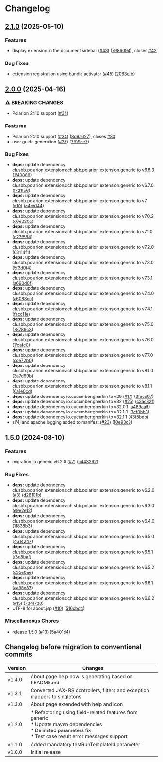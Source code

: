 # Changelog

## [2.1.0](https://github.com/SchweizerischeBundesbahnen/ch.sbb.polarion.extension.cucumber/compare/v2.0.0...v2.1.0) (2025-05-10)


### Features

* display extension in the document sidebar ([#43](https://github.com/SchweizerischeBundesbahnen/ch.sbb.polarion.extension.cucumber/issues/43)) ([7986094](https://github.com/SchweizerischeBundesbahnen/ch.sbb.polarion.extension.cucumber/commit/7986094f95ea711679bccc3944b5d24cb33a0e45)), closes [#42](https://github.com/SchweizerischeBundesbahnen/ch.sbb.polarion.extension.cucumber/issues/42)


### Bug Fixes

* extension registration using bundle activator ([#45](https://github.com/SchweizerischeBundesbahnen/ch.sbb.polarion.extension.cucumber/issues/45)) ([2063efb](https://github.com/SchweizerischeBundesbahnen/ch.sbb.polarion.extension.cucumber/commit/2063efbf32a7f25e5645102dbb5c23a8faf49179))

## [2.0.0](https://github.com/SchweizerischeBundesbahnen/ch.sbb.polarion.extension.cucumber/compare/v1.5.0...v2.0.0) (2025-04-16)


### ⚠ BREAKING CHANGES

* Polarion 2410 support ([#34](https://github.com/SchweizerischeBundesbahnen/ch.sbb.polarion.extension.cucumber/issues/34))

### Features

* Polarion 2410 support ([#34](https://github.com/SchweizerischeBundesbahnen/ch.sbb.polarion.extension.cucumber/issues/34)) ([8d9a627](https://github.com/SchweizerischeBundesbahnen/ch.sbb.polarion.extension.cucumber/commit/8d9a62790a9bd572009f28498ea50c1f5581c3ce)), closes [#33](https://github.com/SchweizerischeBundesbahnen/ch.sbb.polarion.extension.cucumber/issues/33)
* user guide generation ([#37](https://github.com/SchweizerischeBundesbahnen/ch.sbb.polarion.extension.cucumber/issues/37)) ([7f99ce7](https://github.com/SchweizerischeBundesbahnen/ch.sbb.polarion.extension.cucumber/commit/7f99ce7c38868ba496834875befabd8c96096831))


### Bug Fixes

* **deps:** update dependency ch.sbb.polarion.extensions:ch.sbb.polarion.extension.generic to v6.6.3 ([1f49868](https://github.com/SchweizerischeBundesbahnen/ch.sbb.polarion.extension.cucumber/commit/1f49868153b3e0e27e332ae77882b08fbe3cb951))
* **deps:** update dependency ch.sbb.polarion.extensions:ch.sbb.polarion.extension.generic to v6.7.0 ([f721fc6](https://github.com/SchweizerischeBundesbahnen/ch.sbb.polarion.extension.cucumber/commit/f721fc640b4ec9fcc6297c711afec8b73a70d0f9))
* **deps:** update dependency ch.sbb.polarion.extensions:ch.sbb.polarion.extension.generic to v7 ([#19](https://github.com/SchweizerischeBundesbahnen/ch.sbb.polarion.extension.cucumber/issues/19)) ([c4eb144](https://github.com/SchweizerischeBundesbahnen/ch.sbb.polarion.extension.cucumber/commit/c4eb144e75b83efb6ab627e60cbb407e89f108ad))
* **deps:** update dependency ch.sbb.polarion.extensions:ch.sbb.polarion.extension.generic to v7.0.2 ([d6e220c](https://github.com/SchweizerischeBundesbahnen/ch.sbb.polarion.extension.cucumber/commit/d6e220cac9239a1bafa193b4a7a8f84f09993501))
* **deps:** update dependency ch.sbb.polarion.extensions:ch.sbb.polarion.extension.generic to v7.1.0 ([d27f584](https://github.com/SchweizerischeBundesbahnen/ch.sbb.polarion.extension.cucumber/commit/d27f584aa2b28f3a46c897702287129f448ea4c0))
* **deps:** update dependency ch.sbb.polarion.extensions:ch.sbb.polarion.extension.generic to v7.2.0 ([63114f1](https://github.com/SchweizerischeBundesbahnen/ch.sbb.polarion.extension.cucumber/commit/63114f1b19a15374ebc5442be9f498e90625adf0))
* **deps:** update dependency ch.sbb.polarion.extensions:ch.sbb.polarion.extension.generic to v7.3.0 ([5f3d0f4](https://github.com/SchweizerischeBundesbahnen/ch.sbb.polarion.extension.cucumber/commit/5f3d0f40e1e4bffea259591b657e7284a6ac2422))
* **deps:** update dependency ch.sbb.polarion.extensions:ch.sbb.polarion.extension.generic to v7.3.1 ([a690d0f](https://github.com/SchweizerischeBundesbahnen/ch.sbb.polarion.extension.cucumber/commit/a690d0fd845be5d9faf7e166839ad85821187e12))
* **deps:** update dependency ch.sbb.polarion.extensions:ch.sbb.polarion.extension.generic to v7.4.0 ([a6088cc](https://github.com/SchweizerischeBundesbahnen/ch.sbb.polarion.extension.cucumber/commit/a6088cc7821f0e8c1e90459f41d2c47ead6dbcf2))
* **deps:** update dependency ch.sbb.polarion.extensions:ch.sbb.polarion.extension.generic to v7.4.1 ([facc11e](https://github.com/SchweizerischeBundesbahnen/ch.sbb.polarion.extension.cucumber/commit/facc11e0d066ef253fff5e7e883b962b33b9f174))
* **deps:** update dependency ch.sbb.polarion.extensions:ch.sbb.polarion.extension.generic to v7.5.0 ([78789c3](https://github.com/SchweizerischeBundesbahnen/ch.sbb.polarion.extension.cucumber/commit/78789c36ca1e8413aeb16a8f9fad82f9b10fd72f))
* **deps:** update dependency ch.sbb.polarion.extensions:ch.sbb.polarion.extension.generic to v7.6.0 ([1fcafc0](https://github.com/SchweizerischeBundesbahnen/ch.sbb.polarion.extension.cucumber/commit/1fcafc029221e711d1c57659092c4a6da7e0e7db))
* **deps:** update dependency ch.sbb.polarion.extensions:ch.sbb.polarion.extension.generic to v7.7.0 ([cce72b0](https://github.com/SchweizerischeBundesbahnen/ch.sbb.polarion.extension.cucumber/commit/cce72b0acc5d409039869adad348f63332d702ef))
* **deps:** update dependency ch.sbb.polarion.extensions:ch.sbb.polarion.extension.generic to v8.1.0 ([3a7d69b](https://github.com/SchweizerischeBundesbahnen/ch.sbb.polarion.extension.cucumber/commit/3a7d69bab3fa70ed0f9f4e8cbc867dd0cbb44abf))
* **deps:** update dependency ch.sbb.polarion.extensions:ch.sbb.polarion.extension.generic to v8.1.1 ([6a1e0cd](https://github.com/SchweizerischeBundesbahnen/ch.sbb.polarion.extension.cucumber/commit/6a1e0cd98d4e2224dd620523f173e5119885934d))
* **deps:** update dependency io.cucumber:gherkin to v29 ([#17](https://github.com/SchweizerischeBundesbahnen/ch.sbb.polarion.extension.cucumber/issues/17)) ([3fecd07](https://github.com/SchweizerischeBundesbahnen/ch.sbb.polarion.extension.cucumber/commit/3fecd07f57efd1d4b5558a00658c85ffd62182ce))
* **deps:** update dependency io.cucumber:gherkin to v32 ([#25](https://github.com/SchweizerischeBundesbahnen/ch.sbb.polarion.extension.cucumber/issues/25)) ([c3ac82f](https://github.com/SchweizerischeBundesbahnen/ch.sbb.polarion.extension.cucumber/commit/c3ac82f9412c856b541b111614d8f8216b9d34b5))
* **deps:** update dependency io.cucumber:gherkin to v32.0.1 ([a489aa9](https://github.com/SchweizerischeBundesbahnen/ch.sbb.polarion.extension.cucumber/commit/a489aa921d31360cee15fdfe61795a0b4e294725))
* **deps:** update dependency io.cucumber:gherkin to v32.1.0 ([3cf0bb3](https://github.com/SchweizerischeBundesbahnen/ch.sbb.polarion.extension.cucumber/commit/3cf0bb31c37d0ee59a81beec5acc7e058465e66a))
* **deps:** update dependency io.cucumber:gherkin to v32.1.1 ([43f5bdb](https://github.com/SchweizerischeBundesbahnen/ch.sbb.polarion.extension.cucumber/commit/43f5bdb84fa0b76bea16118ca2f00cd9a6ee6def))
* slf4j and apache logging added to manifest ([#23](https://github.com/SchweizerischeBundesbahnen/ch.sbb.polarion.extension.cucumber/issues/23)) ([10e93c8](https://github.com/SchweizerischeBundesbahnen/ch.sbb.polarion.extension.cucumber/commit/10e93c885d0cf12fb9257810c680f095d05fff0e))

## 1.5.0 (2024-08-10)


### Features

* migration to generic v6.2.0 ([#7](https://github.com/SchweizerischeBundesbahnen/ch.sbb.polarion.extension.cucumber/issues/7)) ([c443262](https://github.com/SchweizerischeBundesbahnen/ch.sbb.polarion.extension.cucumber/commit/c4432620bf820c0135c513dc43f05902c05f8bab))


### Bug Fixes

* **deps:** update dependency ch.sbb.polarion.extensions:ch.sbb.polarion.extension.generic to v6.2.0 ([#3](https://github.com/SchweizerischeBundesbahnen/ch.sbb.polarion.extension.cucumber/issues/3)) ([d28101b](https://github.com/SchweizerischeBundesbahnen/ch.sbb.polarion.extension.cucumber/commit/d28101b55fd824ba22f7af6df6f379e4b4abe857))
* **deps:** update dependency ch.sbb.polarion.extensions:ch.sbb.polarion.extension.generic to v6.3.0 ([e9e2e12](https://github.com/SchweizerischeBundesbahnen/ch.sbb.polarion.extension.cucumber/commit/e9e2e12cec55696c5328387efce3bdeac37210b6))
* **deps:** update dependency ch.sbb.polarion.extensions:ch.sbb.polarion.extension.generic to v6.4.0 ([11838b3](https://github.com/SchweizerischeBundesbahnen/ch.sbb.polarion.extension.cucumber/commit/11838b36cebc0441696afddfbaa122a4664b6a88))
* **deps:** update dependency ch.sbb.polarion.extensions:ch.sbb.polarion.extension.generic to v6.5.0 ([4614247](https://github.com/SchweizerischeBundesbahnen/ch.sbb.polarion.extension.cucumber/commit/46142473dca7c02cc25233404e13406915c44c7d))
* **deps:** update dependency ch.sbb.polarion.extensions:ch.sbb.polarion.extension.generic to v6.5.1 ([f8d5baf](https://github.com/SchweizerischeBundesbahnen/ch.sbb.polarion.extension.cucumber/commit/f8d5baf76200fe7a2e4bfa1c0735c08d15e6af1f))
* **deps:** update dependency ch.sbb.polarion.extensions:ch.sbb.polarion.extension.generic to v6.5.2 ([c35e0ae](https://github.com/SchweizerischeBundesbahnen/ch.sbb.polarion.extension.cucumber/commit/c35e0ae243fb7129de8800f97639170a5dad3184))
* **deps:** update dependency ch.sbb.polarion.extensions:ch.sbb.polarion.extension.generic to v6.6.1 ([aa35e37](https://github.com/SchweizerischeBundesbahnen/ch.sbb.polarion.extension.cucumber/commit/aa35e3757d2bb30154440902c22b998fb487976d))
* **deps:** update dependency ch.sbb.polarion.extensions:ch.sbb.polarion.extension.generic to v6.6.2 ([#15](https://github.com/SchweizerischeBundesbahnen/ch.sbb.polarion.extension.cucumber/issues/15)) ([7341730](https://github.com/SchweizerischeBundesbahnen/ch.sbb.polarion.extension.cucumber/commit/73417308c4c66a033f87e411cb8359ff4af7426a))
* UTF-8 for about.jsp ([#10](https://github.com/SchweizerischeBundesbahnen/ch.sbb.polarion.extension.cucumber/issues/10)) ([516cbd4](https://github.com/SchweizerischeBundesbahnen/ch.sbb.polarion.extension.cucumber/commit/516cbd461b69f7078ce46bab7c82a56b43000993))


### Miscellaneous Chores

* release 1.5.0 ([#13](https://github.com/SchweizerischeBundesbahnen/ch.sbb.polarion.extension.cucumber/issues/13)) ([5a401d4](https://github.com/SchweizerischeBundesbahnen/ch.sbb.polarion.extension.cucumber/commit/5a401d4c7ebabe7bac944b1582b35fbcf1effd89))

## Changelog before migration to conventional commits

| Version | Changes                                                                                                                                                                 |
|---------|-------------------------------------------------------------------------------------------------------------------------------------------------------------------------|
| v1.4.0  | About page help now is generating based on README.md                                                                                                                    |
| v1.3.1  | Converted JAX-RS controllers, filters and exception mappers to singletons                                                                                               |
| v1.3.0  | About page extended with help and icon                                                                                                                                  |
| v1.2.0  | * Refactoring using field-related features from generic<br/> * Update maven dependencies<br/> * Delimited parameters fix<br/> * Test case result error messages support |
| v1.1.0  | Added mandatory testRunTemplateId parameter                                                                                                                             |
| v1.0.0  | Initial release                                                                                                                                                         |

